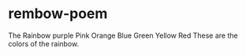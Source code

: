 # rembow-poem
The Rainbow
purple
Pink
Orange
Blue
Green
Yellow
Red
These are the colors of the rainbow.
